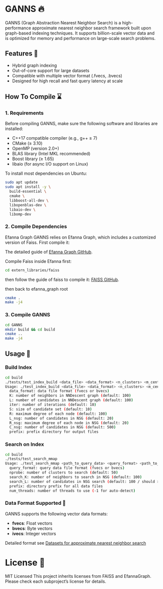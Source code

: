 # GANNS 🔥
GANNS (Graph Abstraction Nearest Neighbor Search) is a high-performance approximate nearest neighbor search framework built upon graph-based indexing techniques. It supports billion-scale vector data and is optimized for memory and performance on large-scale search problems.

## Features 🌟
- Hybrid graph indexing 
- Out-of-core support for large datasets
- Compatible with multiple vector format (.fvecs, .bvecs)
- Designed for high recall and fast query latency at scale

## How To Compile ⌛️
### 1. Requirements
Before compiling GANNS, make sure the following software and libraries are installed:

- C++17 compatible compiler (e.g., g++ $\geq$ 7)
- CMake ($\geq$ 3.10)
- OpenMP (version 2.0+)
- BLAS library (Intel MKL recommended)
- Boost library ($\geq$ 1.65)
- libaio (for async I/O support on Linux)

To install most dependencies on Ubuntu:

```bash
sudo apt update
sudo apt install -y \
  build-essential \
  cmake \
  libboost-all-dev \
  libopenblas-dev \
  libaio-dev \
  libomp-dev
```

### 2. Compile Dependencies
Efanna Graph
GANNS relies on Efanna Graph, which includes a customized version of Faiss. First compile it:

The detailed guide of [Efanna Graph GitHub](https://github.com/ZJULearning/efanna_graph).

Compile Faiss inside Efanna first:
```bash
cd extern_libraries/faiss
```
then follow the guide of faiss to compile it: [FAISS GitHub](https://github.com/facebookresearch/faiss).

then back to efanna_graph root
```bash
cmake .
make -j4
```
### 3. Compile GANNS


```bash
cd GANNS
mkdir build && cd build
cmake ..
make -j4
```



## Usage 🔨 

### Build Index
```bash
cd build
./tests/test_index_build <data_file> <data_format> <n_clusters> <m_centroids> <K> <L> <iter> <S> <R> <L_nsg> <R_nsg> <C_nsg> <prefix>
Usage: ./test_index_build <data_file> <data_format> <n_clusters> <m_centroids> <K> <L> <iter> <S> <R> <L_nsg> <R_nsg> <C_nsg> <prefix>
  data_format: data file format (fvecs or bvecs)
  K: number of neighbors in NNDescent graph (default: 100)
  L: number of candidates in NNDescent graph (default: 100)
  iter: number of iterations (default: 10)
  S: size of candidate set (default: 10)
  R: maximum degree of each node (default: 100)
  L_nsg: number of candidates in NSG (default: 20)
  R_nsg: maximum degree of each node in NSG (default: 20)
  C_nsg: number of candidates in NSG (default: 500)
  prefix: prefix directory for output files
```

### Search on Index
```bash
cd build
./tests/test_search_mmap 
Usage: ./test_search_mmap <path_to_query_data> <query_format> <path_to_ground_truth> <nprobe> <search_K> <search_L> <prefix> <num_threads>
  query_format: query data file format (fvecs or bvecs)
  nprobe: number of clusters to search (default: 50)
  search_K: number of neighbors to search in NSG (default: 100)
  search_L: number of candidates in NSG search (default: 100 / should >= search_K)
  prefix: directory prefix for all data files
  num_threads: number of threads to use (-1 for auto-detect)
```

### Data Format Supported 🔢
GANNS supports the following vector data formats:
- **fvecs**: Float vectors
- **bvecs**: Byte vectors
- **ivecs**: Integer vectors

Detailed format see [Datasets for approximate nearest neighbor search](http://corpus-texmex.irisa.fr/)


# License 📒
MIT Licensed
This project inherits licenses from FAISS and EfannaGraph. Please check each subproject’s license for details.